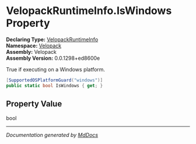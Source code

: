 ﻿<!--  
  <auto-generated>   
    The contents of this file were generated by a tool.  
    Changes to this file may be list if the file is regenerated  
  </auto-generated>   
-->

# VelopackRuntimeInfo.IsWindows Property

**Declaring Type:** [VelopackRuntimeInfo](../index.md)  
**Namespace:** [Velopack](../../index.md)  
**Assembly:** Velopack  
**Assembly Version:** 0.0.1298+ed8600e

 True if executing on a Windows platform. 

```csharp
[SupportedOSPlatformGuard("windows")]
public static bool IsWindows { get; }
```

## Property Value

bool

___

*Documentation generated by [MdDocs](https://github.com/ap0llo/mddocs)*
